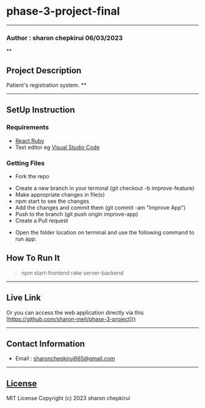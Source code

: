 # phase-3-project-final
***
### Author : sharon chepkirui 06/03/2023
**
## Project Description
Patient's registration system.
**

****
## SetUp Instruction
### Requirements
* [React,Ruby](https://github.com/sharon-meli/Patients'-registration-system)
* Text editor eg [Visual Studio Code](https://code.visualstudio.com/download)



### Getting Files
* Fork the repo
- Create a new branch in your terminal (git checkout -b improve-feature)
- Make appropriate changes in file(s)
- npm start to see the changes
- Add the changes and commit them (git commit -am "Improve App")
- Push to the branch (git push origin improve-app)
- Create a Pull request
* Open the folder location on terminal and use the following command to run app:

## How To Run It
>  npm start-frontend
>  rake server-backend

***
## Live Link
Or you can access the web application directly via this [https://github.com/sharon-meli/phase-3-project]()
***

## Contact Information
* Email : sharonchepkirui665@gmail.com
***
## [License]()
MIT License
Copyright (c) 2023 sharon chepkirui
